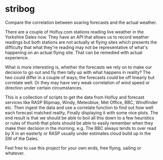 # stribog
Compare the correlation between soaring forecasts and the actual weather.

There are a couple of Holfuy.com stations reading live weather in the Yorkshire Dales now. They have an API that allows us to record weather readings but both stations are not actually at flying sites which presents the difficulty that what they're reading may not be representative of what's happening on an actual flying site. That can be remedied with actual experience.

What is more interesting is, whether the forecasts we rely on to make our decision to go out and fly then tally up with what happens in reality? The two could differ in a couple of ways; the forecasts could be off linearly but correlate well. Or they may have very weak correlation of wind speed or direction under certain circumstances.

This is a collection of scripts to get the data from Holfuy and forecast services like RASP Blipmap, Windy, Meteoblue, Met Office, BBC, Windfinder etc. Then ingest the data and use a correlate function to find out how well each forecast matched reality, Finally displaying it with some nice plots. The end result is that we should be able to boil all this down to a few heuristics or rules of thumb that pilots should be able to easily remember when they make their decision in the morning. e.g. The BBC always tends to over read by X in an easterly or RASP usually under estimates cloud build up in the SW of the Dales.

Feel free to use this project for your own ends, free flying, sailing or whatever.
